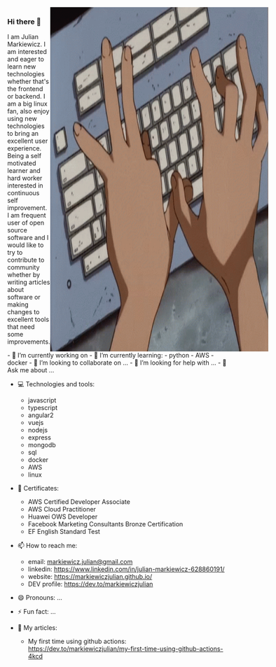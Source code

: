 <html>
<div style="display: flex;">
<div style="width:50%; max-width: 800px;">
<h3>Hi there 👋</h3>
<p>I am Julian Markiewicz. I am interested and eager to learn new technologies whether that's the frontend or backend. I am a big linux fan, also enjoy using new technologies to bring an excellent user experience. Being a self motivated learner and hard worker interested in continuous self improvement. I am frequent user of open source software and I would like to try to contribute to community whether by writing articles about software or making changes to excellent tools that need some improvements.</p>
</div>
<img src="./assets/typing.gif" />

</div>
</html>
- 🔭 I’m currently working on 
- 🌱 I’m currently learning:
  - python
  - AWS
  - docker
- 👯 I’m looking to collaborate on ...
- 🤔 I’m looking for help with ...
- 💬 Ask me about ...

- 💻 Technologies and tools:

  - javascript
  - typescript
  - angular2
  - vuejs
  - nodejs
  - express
  - mongodb
  - sql
  - docker
  - AWS
  - linux

- 📜 Certificates:
  - AWS Certified Developer Associate
  - AWS Cloud Practitioner
  - Huawei OWS Developer
  - Facebook Marketing Consultants Bronze Certification
  - EF English Standard Test
- 📫 How to reach me:

  - email: markiewicz.julian@gmail.com
  - linkedin: https://www.linkedin.com/in/julian-markiewicz-628860191/
  - website: https://markiewiczjulian.github.io/
  - DEV profile: https://dev.to/markiewiczjulian

- 😄 Pronouns: ...
- ⚡ Fun fact: ...

- 📰 My articles:
  - My first time using github actions: https://dev.to/markiewiczjulian/my-first-time-using-github-actions-4kcd
